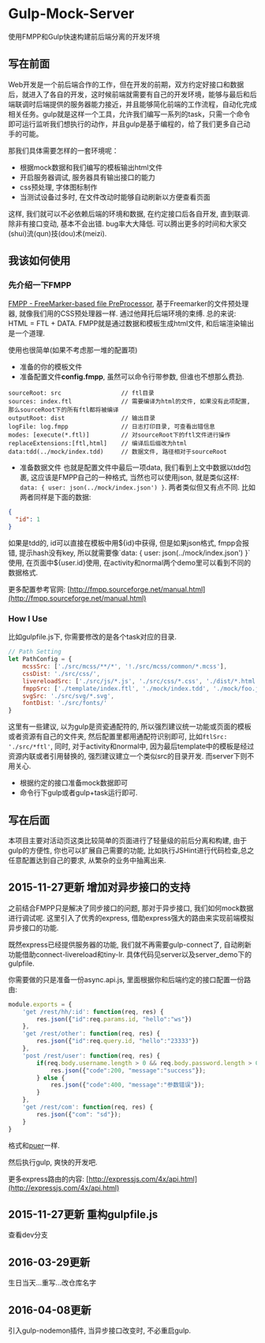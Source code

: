 # Gulp-Mock-Server
使用FMPP和Gulp快速构建前后端分离的开发环境

## 写在前面

Web开发是一个前后端合作的工作，但在开发的前期，双方约定好接口和数据后，就进入了各自的开发，这时候前端就需要有自己的开发环境，能够与最后和后端联调时后端提供的服务器能力接近，并且能够简化前端的工作流程，自动化完成相关任务。gulp就是这样一个工具，允许我们编写一系列的task，只需一个命令即可运行监听我们想执行的动作，并且gulp是基于编程的，给了我们更多自己动手的可能。

那我们具体需要怎样的一套环境呢：

* 根据mock数据和我们编写的模板输出html文件
* 开启服务器调试, 服务器具有输出接口的能力
* css预处理, 字体图标制作
* 当测试设备过多时, 在文件改动时能够自动刷新以方便查看页面

这样, 我们就可以不必依赖后端的环境和数据, 在约定接口后各自开发, 直到联调. 除非有接口变动, 基本不会出错. bug率大大降低. 可以腾出更多的时间和大家交(shui)流(qun)技(dou)术(meizi).

## 我该如何使用

### 先介绍一下FMPP
[FMPP - FreeMarker-based file PreProcessor](http://fmpp.sourceforge.net/), 基于Freemarker的文件预处理器, 就像我们用的CSS预处理器一样. 通过他拜托后端环境的束缚. 总的来说: HTML = FTL + DATA. FMPP就是通过数据和模板生成html文件, 和后端渲染输出是一个道理.

使用也很简单(如果不考虑那一堆的配置项)
* 准备的你的模板文件
* 准备配置文件**config.fmpp**, 虽然可以命令行带参数, 但谁也不想那么费劲.

```
sourceRoot: src                 // ftl目录
sources: index.ftl              // 需要编译为html的文件, 如果没有此项配置, 那么sourceRoot下的所有ftl都将被编译
outputRoot: dist                // 输出目录
logFile: log.fmpp               // 日志打印目录, 可查看出错信息
modes: [execute(*.ftl)]         // 对sourceRoot下的ftl文件进行操作
replaceExtensions:[ftl,html]    // 编译后后缀改为html
data:tdd(../mock/index.tdd)     // 数据文件, 路径相对于sourceRoot
```

* 准备数据文件
也就是配置文件中最后一项data, 我们看到上文中数据以tdd包裹, 这应该是FMPP自己的一种格式, 当然也可以使用json, 就是类似这样: `data: { user: json(../mock/index.json') }`. 两者类似但又有点不同. 比如两者同样是下面的数据:
```json
{
  "id": 1
}
```
如果是tdd的, id可以直接在模板中用${id}中获得, 但是如果json格式, fmpp会报错, 提示hash没有key, 所以就需要像`data: { user: json(../mock/index.json') }`使用, 在页面中${user.id}使用, 在activity和normal两个demo里可以看到不同的数据格式.

更多配置参考官网: [http://fmpp.sourceforge.net/manual.html](http://fmpp.sourceforge.net/manual.html)

### How I Use

比如gulpfile.js下, 你需要修改的是各个task对应的目录.
```js
// Path Setting
let PathConfig = {
    mcssSrc: ['./src/mcss/**/*', '!./src/mcss/common/*.mcss'],
    cssDist: './src/css/',
    livereloadSrc: ['./src/js/*.js', './src/css/*.css', './dist/*.html'], 
    fmppSrc: ['./template/index.ftl', './mock/index.tdd', './mock/foo.json'],
    svgSrc: './src/svg/*.svg',
    fontDist: './src/fonts/'                  
}
```

这里有一些建议, 以为gulp是资瓷通配符的, 所以强烈建议统一功能或页面的模板或者资源有自己的文件夹, 然后配置里都用通配符识别即可, 比如`ftlSrc: './src/*ftl'`, 同时, 对于activity和normal中, 因为最后template中的模板是经过资源内联或者引用替换的, 强烈建议建立一个类似src的目录开发. 而server下则不用关心.

* 根据约定的接口准备mock数据即可
* 命令行下gulp或者gulp+task运行即可.

## 写在后面

本项目主要对活动页这类比较简单的页面进行了轻量级的前后分离和构建, 由于gulp的方便性, 你也可以扩展自己需要的功能, 比如执行JSHint进行代码检查,总之任意配置达到自己的要求, 从繁杂的业务中抽离出来.

## 2015-11-27更新 增加对异步接口的支持

之前结合FMPP只是解决了同步接口的问题, 那对于异步接口, 我们如何mock数据进行调试呢. 这里引入了优秀的express, 借助express强大的路由来实现前端模拟异步接口的功能.

既然express已经提供服务器的功能, 我们就不再需要gulp-connect了, 自动刷新功能借助connect-livereload和tiny-lr. 具体代码见server以及server_demo下的gulpfile.

你需要做的只是准备一份async.api.js, 里面根据你和后端约定的接口配置一份路由:

```js
module.exports = {
    'get /rest/hh/:id': function(req, res) {
        res.json({"id":req.params.id, "hello":"ws"})
    },
    'get /rest/other': function(req, res) {
        res.json({"id":req.query.id, "hello":"23333"})
    },
    'post /rest/user': function(req, res) {
        if(req.body.username.length > 0 && req.body.password.length > 0) {
            res.json({"code":200, "message":"success"});
        } else {
            res.json({"code":400, "message":"参数错误"});
        }
    },
    'get /rest/com': function(req, res) {
        res.json({"com": "sd"});
    }
}
```

格式和[puer](http://leeluolee.github.io/2014/10/24/use-puer-helpus-developer-frontend/)一样.

然后执行gulp, 爽快的开发吧.

更多express路由的内容: [http://expressjs.com/4x/api.html](http://expressjs.com/4x/api.html)

## 2015-11-27更新 重构gulpfile.js

查看dev分支

## 2016-03-29更新 

生日当天...重写...改仓库名字

## 2016-04-08更新

引入gulp-nodemon插件, 当异步接口改变时, 不必重启gulp.




